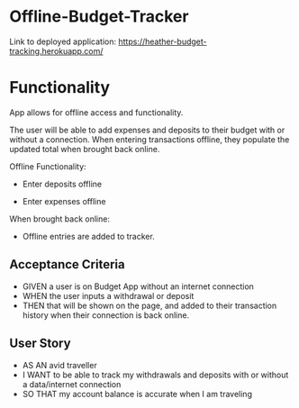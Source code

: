 # Offline-Budget-Tracker

Link to deployed application: https://heather-budget-tracking.herokuapp.com/

# Functionality

App allows for offline access and functionality.

The user will be able to add expenses and deposits to their budget with or without a connection. When entering transactions offline, they populate the updated total when brought back online.

Offline Functionality:

  * Enter deposits offline

  * Enter expenses offline

When brought back online:

  * Offline entries are added to tracker.

## Acceptance Criteria
- GIVEN a user is on Budget App without an internet connection
- WHEN the user inputs a withdrawal or deposit
- THEN that will be shown on the page, and added to their transaction history when their connection is back online.

## User Story
- AS AN avid traveller
- I WANT to be able to track my withdrawals and deposits with or without a data/internet connection
- SO THAT my account balance is accurate when I am traveling

